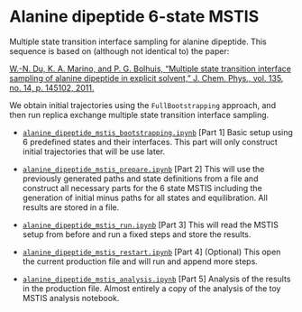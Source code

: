 # Alanine dipeptide 6-state MSTIS

Multiple state transition interface sampling for alanine dipeptide. This
sequence is based on (although not identical to) the paper:

[W.-N. Du, K. A. Marino, and P. G. Bolhuis, “Multiple state transition interface sampling of alanine dipeptide in explicit solvent,” J. Chem. Phys., vol. 135, no. 14, p. 145102, 2011.](http://dx.doi.org/10.1063/1.3644344)

We obtain initial trajectories using the `FullBootstrapping` approach, and
then run replica exchange multiple state transition interface sampling.

- [`alanine_dipeptide_mstis_bootstrapping.ipynb`](http://github.com/openpathsampling/openpathsampling/blob/master/examples/ipython/alanine_dipeptide_mstis_bootstrapping.ipynb)
    [Part 1] Basic setup using 6 predefined states and their interfaces.
    This part will only construct initial trajectories that will be use
    later.
    
- [`alanine_dipeptide_mstis_prepare.ipynb`](http://github.com/openpathsampling/openpathsampling/blob/master/examples/ipython/alanine_dipeptide_mstis_bootstrapping.ipynb)
    [Part 2] This will use the previously generated paths and state
    definitions from a file and construct all necessary parts for the 6
    state MSTIS including the generation of initial minus paths for all
    states and equilibration. All results are stored in a file.

- [`alanine_dipeptide_mstis_run.ipynb`](http://github.com/openpathsampling/openpathsampling/blob/master/examples/ipython/alanine_dipeptide_mstis_run.ipynb)
    [Part 3] This will read the MSTIS setup from before and run a fixed
    steps and store the results. 

- [`alanine_dipeptide_mstis_restart.ipynb`](http://github.com/openpathsampling/openpathsampling/blob/master/examples/ipython/alanine_dipeptide_mstis_restart.ipynb)
    [Part 4] (Optional) This open the current production file and will run
    and append more steps.

- [`alanine_dipeptide_mstis_analysis.ipynb`](http://github.com/openpathsampling/openpathsampling/blob/master/examples/ipython/alanine_dipeptide_mstis_analysis.ipynb)
    [Part 5] Analysis of the results in the production file. Almost entirely a copy of the analysis of the toy MSTIS analysis notebook.
     


